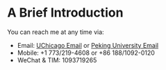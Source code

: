# A Brief Introduction

You can reach me at any time via:
 - Email: [UChicago Email](weizhixue@uchicago.edu) or [Peking University Email](kevinjadams@pku.edu.cn)
 - Mobile: +1 773/219-4608 or +86 188/1092-0120
 - WeChat & TIM: 1093719265
